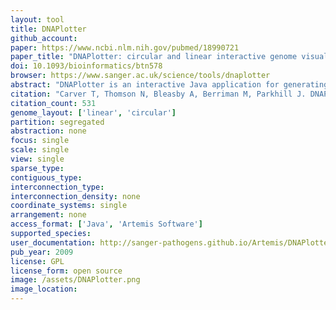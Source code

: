 ```yaml
---
layout: tool 
title: DNAPlotter
github_account: 
paper: https://www.ncbi.nlm.nih.gov/pubmed/18990721
paper_title: "DNAPlotter: circular and linear interactive genome visualization."
doi: 10.1093/bioinformatics/btn578
browser: https://www.sanger.ac.uk/science/tools/dnaplotter
abstract: "DNAPlotter is an interactive Java application for generating circular and linear representations of genomes. Making use of the Artemis libraries to provide a user-friendly method of loading in sequence files (EMBL, GenBank, GFF) as well as data from relational databases, it filters features of interest to display on separate user-definable tracks. It can be used to produce publication quality images for papers or web pages., , AVAILABILITY: DNAPlotter is freely available (under a GPL licence) for download (for MacOSX, UNIX and Windows) at the Wellcome Trust Sanger Institute web sites: http://www.sanger.ac.uk/Software/Artemis/circular/"
citation: "Carver T, Thomson N, Bleasby A, Berriman M, Parkhill J. DNAPlotter: circular and linear interactive genome visualization. Bioinformatics. academic.oup.com; 2009;25: 119–120."
citation_count: 531
genome_layout: ['linear', 'circular']
partition: segregated
abstraction: none
focus: single
scale: single
view: single
sparse_type: 
contiguous_type: 
interconnection_type: 
interconnection_density: none
coordinate_systems: single
arrangement: none
access_format: ['Java', 'Artemis Software']
supported_species: 
user_documentation: http://sanger-pathogens.github.io/Artemis/DNAPlotter/
pub_year: 2009
license: GPL
license_form: open source
image: /assets/DNAPlotter.png
image_location: 
---
```

